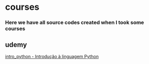 # courses
### Here we have all source codes created when I took some courses

## udemy
<a href="https://www.udemy.com/course/intro_python">intro_python - Introdução à linguagem Python</a>